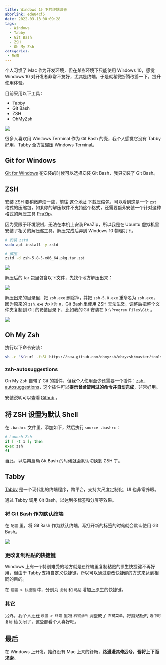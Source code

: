 ```yaml
---
title: Windows 10 下的终端改善
abbrlink: ede84cf5
date: 2022-03-13 00:09:28
tags: 
  - Windows
  - Tabby
  - Git Bash
  - ZSH
  - Oh My Zsh
categories:
 - 折腾
---
```


个人习惯了 Mac 作为开发环境，但在某些环境下只能使用 Windows 10，感觉 Windows 10 对开发者非常不友好，尤其是终端，于是就稍微折腾改善一下，提升使用体验。

目前采用以下工具：

* Tabby
* Git Bash
* ZSH
* OhMyZsh

![](https://raw.githubusercontent.com/lvxianchao/images/main/imagesimage-20220311105634219.png)

很多人喜欢用 Windows Terminal 作为 Git Bash 的壳，我个人感觉它没有 Tabby 好用，Tabby 全方位碾压 Windows Terminal。

## Git for Windows

[Git for Windows](https://git-scm.com/download/win) 在安装的时候可以选择安装 Git Bash，我只安装了 Git Bash。

## ZSH

安装 ZSH 要稍微麻烦一些，前往 [这个地址](https://packages.msys2.org/package/zsh?repo=msys&variant=x86_64) 下载压缩包，可以看到这是一个 `zst` 格式的压缩包，如果你的解压软件不支持这个格式，还需要额外安装一个针对这种格式的解压工具 [PeaZip](https://peazip.github.io/peazip-64bit.html)。

因为受限于环境限制，无法在本机上安装 PeaZip，所以我是在 Ubuntu 虚拟机里安装了相关的解压缩工具，解压完成后弄到 Windows 10 物理机下。

```bash
# 安装 zstd
sudo apt install -y zstd

# 解压
zstd -d zsh-5.8-5-x86_64.pkg.tar.zst
```

![](https://raw.githubusercontent.com/lvxianchao/images/main/imagesimage-20220311111441169.png)

解压后的 tar 包里包含以下文件，先找个地方解压出来：

![](https://raw.githubusercontent.com/lvxianchao/images/main/imagesimage-20220311112654246.png)

解压出来的目录里，把 `zsh.exe` 删除掉，并把 `zsh-5.8.exe` 重命名为 `zsh.exe`，因为原来的 `zsh.exe` 大小为 `0`，Git Bash 里使用 ZSH 无法生效，调整后把整个文件夹复制到 Git 的安装目录下，比如我的 Git 安装在 `D:\Program Files\Git` 。

![](https://raw.githubusercontent.com/lvxianchao/images/main/imagesimage-20220311112936556.png)

## Oh My Zsh

执行以下命令安装：

```bash
sh -c "$(curl -fsSL https://raw.github.com/ohmyzsh/ohmyzsh/master/tools/install.sh)"
```

### zsh-autosuggestions

On My Zsh 自带了 Git 的插件，但我个人使用至少还需要一个插件：[zsh-autosuggestions](https://github.com/zsh-users/zsh-autosuggestions)，这个插件可以**提示曾经使用过的命令并自动完成**，非常好用。

安装说明可以查看 [Github](https://github.com/zsh-users/zsh-autosuggestions/blob/master/INSTALL.md) 。

## 将 ZSH 设置为默认 Shell

在 `.bashrc` 文件里，添加如下，然后执行 `source .bashrc`：

```bash
# Launch Zsh
if [ -t 1 ]; then
exec zsh
fi
```

自此，以后再启动 Git Bash 的时候就会默认切换到 ZSH 了。

## Tabby

[Tabby](https://tabby.sh/) 是一个现代化的终端程序，跨平台，支持大尺度定制化，UI 也非常养眼。

通过 Tabby 调用 Git Bash，以达到多标签和分屏等效果。

### 将 Git Bash 作为默认终端

在 `配置` 里，将 Git Bash 作为默认终端，再打开新的标签的时候就会默认使用 Git Bash。

![](https://raw.githubusercontent.com/lvxianchao/images/main/imagesimage-20220311142304843.png)

### 更改复制粘贴的快捷键

Windows 上有一个特别难受的地方就是在终端里复制粘贴的原生快捷键不再好用，但由于 Tabby 支持自定义快捷键，所以可以通过更改快捷键的方式来达到相同的目的。

在 `设置 > 快捷键` 中，分别为 `复制` 和 `粘贴` 增加上原生的快捷键。

### 其它

另外，我个人还在 `设置 > 终端` 里将 `右键点击` 调整成了 `右键菜单`，将剪贴板的 `选中时复制` 给关闭了，这些都看个人喜好吧。

## 最后

在 Windows 上开发，始终没有 Mac 上来的舒畅，**路漫漫其修远兮，吾将上下而求索**。
